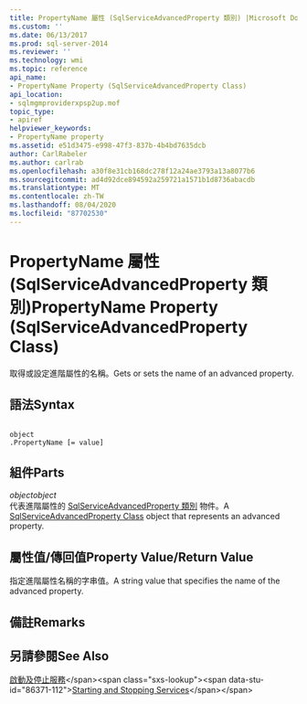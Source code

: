 ```yaml
---
title: PropertyName 屬性 (SqlServiceAdvancedProperty 類別) |Microsoft Docs
ms.custom: ''
ms.date: 06/13/2017
ms.prod: sql-server-2014
ms.reviewer: ''
ms.technology: wmi
ms.topic: reference
api_name:
- PropertyName Property (SqlServiceAdvancedProperty Class)
api_location:
- sqlmgmproviderxpsp2up.mof
topic_type:
- apiref
helpviewer_keywords:
- PropertyName property
ms.assetid: e51d3475-e998-47f3-837b-4b4bd7635dcb
author: CarlRabeler
ms.author: carlrab
ms.openlocfilehash: a30f8e31cb168dc278f12a24ae3793a13a8077b6
ms.sourcegitcommit: ad4d92dce894592a259721a1571b1d8736abacdb
ms.translationtype: MT
ms.contentlocale: zh-TW
ms.lasthandoff: 08/04/2020
ms.locfileid: "87702530"
---
```

# <a name="propertyname-property-sqlserviceadvancedproperty-class"></a><span data-ttu-id="86371-102">PropertyName 屬性 (SqlServiceAdvancedProperty 類別)</span><span class="sxs-lookup"><span data-stu-id="86371-102">PropertyName Property (SqlServiceAdvancedProperty Class)</span></span>
  <span data-ttu-id="86371-103">取得或設定進階屬性的名稱。</span><span class="sxs-lookup"><span data-stu-id="86371-103">Gets or sets the name of an advanced property.</span></span>  
  
## <a name="syntax"></a><span data-ttu-id="86371-104">語法</span><span class="sxs-lookup"><span data-stu-id="86371-104">Syntax</span></span>  
  
```  
  
object  
.PropertyName [= value]  
```  
  
## <a name="parts"></a><span data-ttu-id="86371-105">組件</span><span class="sxs-lookup"><span data-stu-id="86371-105">Parts</span></span>  
 <span data-ttu-id="86371-106">*object*</span><span class="sxs-lookup"><span data-stu-id="86371-106">*object*</span></span>  
 <span data-ttu-id="86371-107">代表進階屬性的 [SqlServiceAdvancedProperty 類別](sqlserviceadvancedproperty-class.md) 物件。</span><span class="sxs-lookup"><span data-stu-id="86371-107">A [SqlServiceAdvancedProperty Class](sqlserviceadvancedproperty-class.md) object that represents an advanced property.</span></span>  
  
## <a name="property-valuereturn-value"></a><span data-ttu-id="86371-108">屬性值/傳回值</span><span class="sxs-lookup"><span data-stu-id="86371-108">Property Value/Return Value</span></span>  
 <span data-ttu-id="86371-109">指定進階屬性名稱的字串值。</span><span class="sxs-lookup"><span data-stu-id="86371-109">A string value that specifies the name of the advanced property.</span></span>  
  
## <a name="remarks"></a><span data-ttu-id="86371-110">備註</span><span class="sxs-lookup"><span data-stu-id="86371-110">Remarks</span></span>  
  
## <a name="see-also"></a><span data-ttu-id="86371-111">另請參閱</span><span class="sxs-lookup"><span data-stu-id="86371-111">See Also</span></span>  
 <span data-ttu-id="86371-112">[啟動及停止服務](https://technet.microsoft.com/library/ms174886\(v=sql.105\).aspx)</span><span class="sxs-lookup"><span data-stu-id="86371-112">[Starting and Stopping Services](https://technet.microsoft.com/library/ms174886\(v=sql.105\).aspx)</span></span>  
  
  
